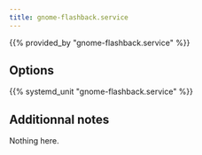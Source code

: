 ```yaml
---
title: gnome-flashback.service
---
```


{{% provided_by "gnome-flashback.service" %}}

## Options

{{% systemd_unit "gnome-flashback.service" %}}

## Additionnal notes

Nothing here.